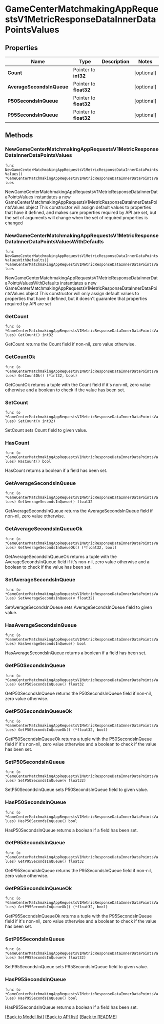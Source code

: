# GameCenterMatchmakingAppRequestsV1MetricResponseDataInnerDataPointsValues

## Properties

Name | Type | Description | Notes
------------ | ------------- | ------------- | -------------
**Count** | Pointer to **int32** |  | [optional] 
**AverageSecondsInQueue** | Pointer to **float32** |  | [optional] 
**P50SecondsInQueue** | Pointer to **float32** |  | [optional] 
**P95SecondsInQueue** | Pointer to **float32** |  | [optional] 

## Methods

### NewGameCenterMatchmakingAppRequestsV1MetricResponseDataInnerDataPointsValues

`func NewGameCenterMatchmakingAppRequestsV1MetricResponseDataInnerDataPointsValues() *GameCenterMatchmakingAppRequestsV1MetricResponseDataInnerDataPointsValues`

NewGameCenterMatchmakingAppRequestsV1MetricResponseDataInnerDataPointsValues instantiates a new GameCenterMatchmakingAppRequestsV1MetricResponseDataInnerDataPointsValues object
This constructor will assign default values to properties that have it defined,
and makes sure properties required by API are set, but the set of arguments
will change when the set of required properties is changed

### NewGameCenterMatchmakingAppRequestsV1MetricResponseDataInnerDataPointsValuesWithDefaults

`func NewGameCenterMatchmakingAppRequestsV1MetricResponseDataInnerDataPointsValuesWithDefaults() *GameCenterMatchmakingAppRequestsV1MetricResponseDataInnerDataPointsValues`

NewGameCenterMatchmakingAppRequestsV1MetricResponseDataInnerDataPointsValuesWithDefaults instantiates a new GameCenterMatchmakingAppRequestsV1MetricResponseDataInnerDataPointsValues object
This constructor will only assign default values to properties that have it defined,
but it doesn't guarantee that properties required by API are set

### GetCount

`func (o *GameCenterMatchmakingAppRequestsV1MetricResponseDataInnerDataPointsValues) GetCount() int32`

GetCount returns the Count field if non-nil, zero value otherwise.

### GetCountOk

`func (o *GameCenterMatchmakingAppRequestsV1MetricResponseDataInnerDataPointsValues) GetCountOk() (*int32, bool)`

GetCountOk returns a tuple with the Count field if it's non-nil, zero value otherwise
and a boolean to check if the value has been set.

### SetCount

`func (o *GameCenterMatchmakingAppRequestsV1MetricResponseDataInnerDataPointsValues) SetCount(v int32)`

SetCount sets Count field to given value.

### HasCount

`func (o *GameCenterMatchmakingAppRequestsV1MetricResponseDataInnerDataPointsValues) HasCount() bool`

HasCount returns a boolean if a field has been set.

### GetAverageSecondsInQueue

`func (o *GameCenterMatchmakingAppRequestsV1MetricResponseDataInnerDataPointsValues) GetAverageSecondsInQueue() float32`

GetAverageSecondsInQueue returns the AverageSecondsInQueue field if non-nil, zero value otherwise.

### GetAverageSecondsInQueueOk

`func (o *GameCenterMatchmakingAppRequestsV1MetricResponseDataInnerDataPointsValues) GetAverageSecondsInQueueOk() (*float32, bool)`

GetAverageSecondsInQueueOk returns a tuple with the AverageSecondsInQueue field if it's non-nil, zero value otherwise
and a boolean to check if the value has been set.

### SetAverageSecondsInQueue

`func (o *GameCenterMatchmakingAppRequestsV1MetricResponseDataInnerDataPointsValues) SetAverageSecondsInQueue(v float32)`

SetAverageSecondsInQueue sets AverageSecondsInQueue field to given value.

### HasAverageSecondsInQueue

`func (o *GameCenterMatchmakingAppRequestsV1MetricResponseDataInnerDataPointsValues) HasAverageSecondsInQueue() bool`

HasAverageSecondsInQueue returns a boolean if a field has been set.

### GetP50SecondsInQueue

`func (o *GameCenterMatchmakingAppRequestsV1MetricResponseDataInnerDataPointsValues) GetP50SecondsInQueue() float32`

GetP50SecondsInQueue returns the P50SecondsInQueue field if non-nil, zero value otherwise.

### GetP50SecondsInQueueOk

`func (o *GameCenterMatchmakingAppRequestsV1MetricResponseDataInnerDataPointsValues) GetP50SecondsInQueueOk() (*float32, bool)`

GetP50SecondsInQueueOk returns a tuple with the P50SecondsInQueue field if it's non-nil, zero value otherwise
and a boolean to check if the value has been set.

### SetP50SecondsInQueue

`func (o *GameCenterMatchmakingAppRequestsV1MetricResponseDataInnerDataPointsValues) SetP50SecondsInQueue(v float32)`

SetP50SecondsInQueue sets P50SecondsInQueue field to given value.

### HasP50SecondsInQueue

`func (o *GameCenterMatchmakingAppRequestsV1MetricResponseDataInnerDataPointsValues) HasP50SecondsInQueue() bool`

HasP50SecondsInQueue returns a boolean if a field has been set.

### GetP95SecondsInQueue

`func (o *GameCenterMatchmakingAppRequestsV1MetricResponseDataInnerDataPointsValues) GetP95SecondsInQueue() float32`

GetP95SecondsInQueue returns the P95SecondsInQueue field if non-nil, zero value otherwise.

### GetP95SecondsInQueueOk

`func (o *GameCenterMatchmakingAppRequestsV1MetricResponseDataInnerDataPointsValues) GetP95SecondsInQueueOk() (*float32, bool)`

GetP95SecondsInQueueOk returns a tuple with the P95SecondsInQueue field if it's non-nil, zero value otherwise
and a boolean to check if the value has been set.

### SetP95SecondsInQueue

`func (o *GameCenterMatchmakingAppRequestsV1MetricResponseDataInnerDataPointsValues) SetP95SecondsInQueue(v float32)`

SetP95SecondsInQueue sets P95SecondsInQueue field to given value.

### HasP95SecondsInQueue

`func (o *GameCenterMatchmakingAppRequestsV1MetricResponseDataInnerDataPointsValues) HasP95SecondsInQueue() bool`

HasP95SecondsInQueue returns a boolean if a field has been set.


[[Back to Model list]](../README.md#documentation-for-models) [[Back to API list]](../README.md#documentation-for-api-endpoints) [[Back to README]](../README.md)


